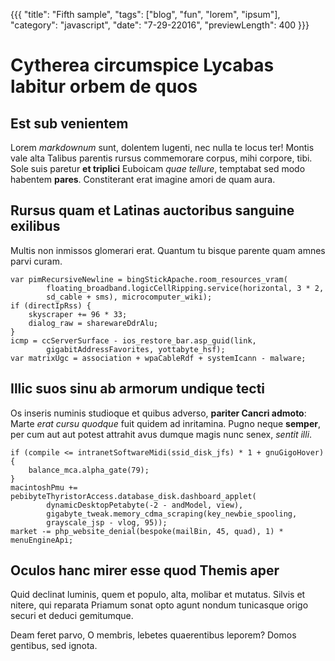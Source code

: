 {{{
"title": "Fifth sample",
"tags": ["blog", "fun", "lorem", "ipsum"],
"category": "javascript",
"date": "7-29-22016",
"previewLength": 400
}}}

# Cytherea circumspice Lycabas labitur orbem de quos

## Est sub venientem

Lorem *markdownum* sunt, dolentem lugenti, nec nulla te locus ter! Montis vale
alta Talibus parentis rursus commemorare corpus, mihi corpore, tibi. Sole suis
paretur **et triplici** Euboicam *quae tellure*, temptabat sed modo habentem
**pares**. Constiterant erat imagine amori de quam aura.

## Rursus quam et Latinas auctoribus sanguine exilibus

Multis non inmissos glomerari erat. Quantum tu bisque parente quam amnes parvi
curam.

    var pimRecursiveNewline = bingStickApache.room_resources_vram(
            floating_broadband.logicCellRipping.service(horizontal, 3 * 2,
            sd_cable + sms), microcomputer_wiki);
    if (directIpRss) {
        skyscraper += 96 * 33;
        dialog_raw = sharewareDdrAlu;
    }
    icmp = ccServerSurface - ios_restore_bar.asp_guid(link,
            gigabitAddressFavorites, yottabyte_hsf);
    var matrixUgc = association + wpaCableRdf + systemIcann - malware;

## Illic suos sinu ab armorum undique tecti

Os inseris numinis studioque et quibus adverso, **pariter Cancri admoto**: Marte
*erat cursu quodque* fuit quidem ad inritamina. Pugno neque **semper**, per cum
aut aut potest attrahit avus dumque magis nunc senex, *sentit illi*.

    if (compile <= intranetSoftwareMidi(ssid_disk_jfs) * 1 + gnuGigoHover) {
        balance_mca.alpha_gate(79);
    }
    macintoshPmu += pebibyteThyristorAccess.database_disk.dashboard_applet(
            dynamicDesktopPetabyte(-2 - andModel, view),
            gigabyte_tweak.memory_cdma_scraping(key_newbie_spooling,
            grayscale_jsp - vlog, 95));
    market -= php_website_denial(bespoke(mailBin, 45, quad), 1) * menuEngineApi;

## Oculos hanc mirer esse quod Themis aper

Quid declinat luminis, quem et populo, alta, molibar et mutatus. Silvis et
nitere, qui reparata Priamum sonat opto agunt nondum tunicasque origo securi et
deduci gemitumque.

Deam feret parvo, O membris, lebetes quaerentibus leporem? Domos gentibus, sed
ignota.
